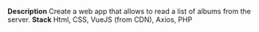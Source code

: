**Description**
Create a web app that allows to read a list of albums from the server.
**Stack**
Html, CSS, VueJS (from CDN), Axios, PHP
<!-- **Bonus**
Al click su un disco, recuperare e mostrare i dati del disco selezionato. -->